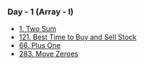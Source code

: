 ### Day - 1 (Array - I)

-   [1. Two Sum](./1_twoSum.md)
-   [121. Best Time to Buy and Sell Stock](./121_bestTimeToBuyAndSellStocks.md)
-   [66. Plus One](./66_plusOne.md)
-   [283. Move Zeroes](./283_moveZeros.md)
